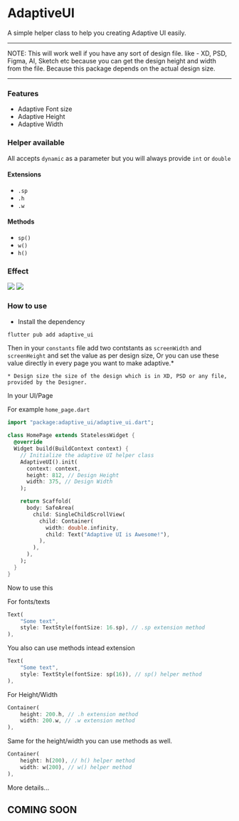# AdaptiveUI

A simple helper class to help you creating Adaptive UI easily.

***
NOTE: This will work well if you have any sort of design file. like - XD, PSD, Figma, AI, Sketch etc because you can get the design height and width from the file. Because this package depends on the actual design size. 
***
### Features
* Adaptive Font size
* Adaptive Height
* Adaptive Width

### Helper available

All accepts ```dynamic``` as a parameter but you will always provide ```int``` or ```double``` 

#### Extensions
* ```.sp```
* ```.h```
* ```.w```

#### Methods
* ```sp()```
* ```w()```
* ```h()```


### Effect
<img src="https://www.devsbuddy.com/assets/images/img_ss_with_lib.png" />
<img src="https://www.devsbuddy.com/assets/images/img_ss_without_lib.png" />


### How to use

* Install the dependency

```bash
flutter pub add adaptive_ui
```

Then in your ```constants``` file add two contstants as ```screenWidth``` and ```screenHeight``` and set the value as per design size, Or you can use these value directly in every page you want to make adaptive.*

```* Design size the size of the design which is in XD, PSD or any file, provided by the Designer.``` 

In your UI/Page

For example ```home_page.dart```

```dart
import "package:adaptive_ui/adaptive_ui.dart";

class HomePage extends StatelessWidget {
  @override
  Widget build(BuildContext context) {
    // Initialize the adaptive UI helper class
    AdaptiveUI().init(
      context: context,
      height: 812, // Design Height
      width: 375, // Design Width
    );

    return Scaffold(
      body: SafeArea(
        child: SingleChildScrollView(
          child: Container(
            width: double.infinity,
            child: Text("Adaptive UI is Awesome!"),
          ),
        ),
      ),
    );
  }
}
```

Now to use this 

For fonts/texts
```dart
Text(
    "Some text",
    style: TextStyle(fontSize: 16.sp), // .sp extension method
),
```


You also can use methods intead extension
```dart
Text(
    "Some text",
    style: TextStyle(fontSize: sp(16)), // sp() helper method
),
```

For Height/Width
```dart
Container(
    height: 200.h, // .h extension method
    width: 200.w, // .w extension method
),
```
Same for the height/width you can use methods as well.
```dart
Container(
    height: h(200), // h() helper method
    width: w(200), // w() helper method
),
```

More details...
## COMING SOON